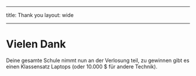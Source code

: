 * * *

title: Thank you layout: wide

* * *

# Vielen Dank

Deine gesamte Schule nimmt nun an der Verlosung teil, zu gewinnen gibt es einen Klassensatz Laptops (oder 10.000 $ für andere Technik).